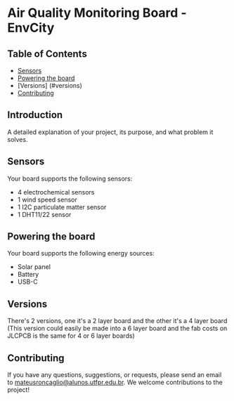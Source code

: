 # Air Quality Monitoring Board - EnvCity

## Table of Contents
- [Sensors](#sensors)
- [Powering the board](#powering-the-board)
- [Versions] (#versions)
- [Contributing](#contributing)

## Introduction
A detailed explanation of your project, its purpose, and what problem it solves.

## Sensors
Your board supports the following sensors:
- 4 electrochemical sensors
- 1 wind speed sensor
- 1 I2C particulate matter sensor
- 1 DHT11/22 sensor

## Powering the board
Your board supports the following energy sources:
- Solar panel
- Battery
- USB-C

## Versions
There's 2 versions, one it's a 2 layer board and the other it's a 4 layer board (This version could easily be made into a 6 layer board and the fab costs on JLCPCB is the same for 4 or 6 layer boards)

## Contributing
If you have any questions, suggestions, or requests, please send an email to mateusroncaglio@alunos.utfpr.edu.br. We welcome contributions to the project!
